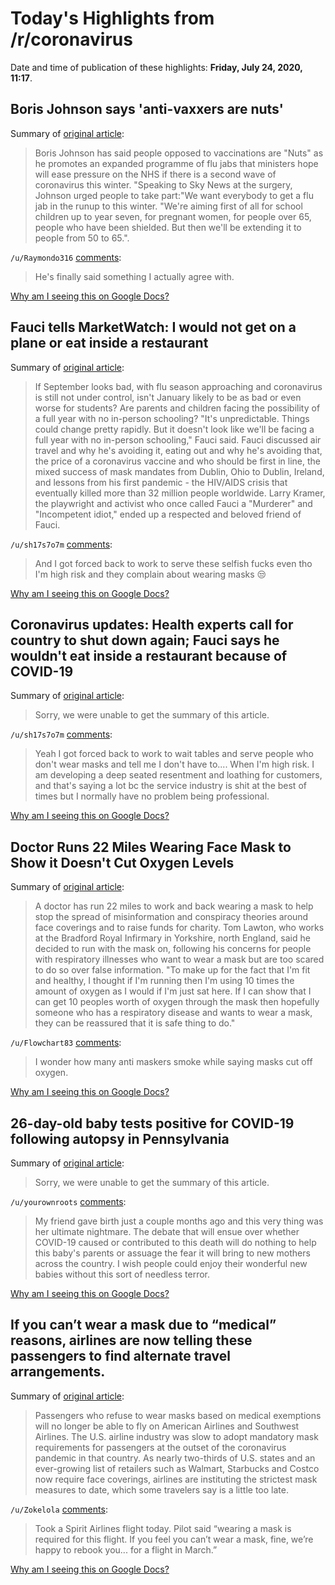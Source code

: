 # Today's Highlights from /r/coronavirus

Date and time of publication of these highlights: **Friday, July 24, 2020, 11:17**.

## Boris Johnson says 'anti-vaxxers are nuts'

Summary of [original article](https://www.theguardian.com/society/2020/jul/24/boris-johnson-says-anti-vaxxers-are-nuts-free-winter-flu-jabs):

> Boris Johnson has said people opposed to vaccinations are "Nuts" as he promotes an expanded programme of flu jabs that ministers hope will ease pressure on the NHS if there is a second wave of coronavirus this winter. "Speaking to Sky News at the surgery, Johnson urged people to take part:"We want everybody to get a flu jab in the runup to this winter. "We're aiming first of all for school children up to year seven, for pregnant women, for people over 65, people who have been shielded. But then we'll be extending it to people from 50 to 65.".

`/u/Raymondo316` [comments](https://www.reddit.com/r/Coronavirus/comments/hwz1rx/boris_johnson_says_antivaxxers_are_nuts/):

> He's finally said something I actually agree with.

[Why am I seeing this on Google Docs?](https://docs.google.com/document/d/1Dc6We63vOXIZsc0op-Bt4abqkYjXzOigalQqFxmvvbM/edit?usp=sharing)

## Fauci tells MarketWatch: I would not get on a plane or eat inside a restaurant

Summary of [original article](https://www.marketwatch.com/story/anthony-fauci-tells-marketwatch-i-would-not-get-on-a-plane-or-eat-inside-a-restaurant-2020-07-24):

> If September looks bad, with flu season approaching and coronavirus is still not under control, isn't January likely to be as bad or even worse for students? Are parents and children facing the possibility of a full year with no in-person schooling? "It's unpredictable. Things could change pretty rapidly. But it doesn't look like we'll be facing a full year with no in-person schooling," Fauci said. Fauci discussed air travel and why he's avoiding it, eating out and why he's avoiding that, the price of a coronavirus vaccine and who should be first in line, the mixed success of mask mandates from Dublin, Ohio to Dublin, Ireland, and lessons from his first pandemic - the HIV/AIDS crisis that eventually killed more than 32 million people worldwide. Larry Kramer, the playwright and activist who once called Fauci a "Murderer" and "Incompetent idiot," ended up a respected and beloved friend of Fauci.

`/u/sh17s7o7m` [comments](https://www.reddit.com/r/Coronavirus/comments/hx22mf/fauci_tells_marketwatch_i_would_not_get_on_a/):

> And I got forced back to work to serve these selfish fucks even tho I'm high risk and they complain about wearing masks 😒

[Why am I seeing this on Google Docs?](https://docs.google.com/document/d/1Dc6We63vOXIZsc0op-Bt4abqkYjXzOigalQqFxmvvbM/edit?usp=sharing)

## Coronavirus updates: Health experts call for country to shut down again; Fauci says he wouldn't eat inside a restaurant because of COVID-19

Summary of [original article](https://www.usatoday.com/story/news/health/2020/07/24/covid-update-trump-cancels-florida-portion-gop-convention-cdc-school/5495991002/):

> Sorry, we were unable to get the summary of this article.

`/u/sh17s7o7m` [comments](https://www.reddit.com/r/Coronavirus/comments/hx35bv/coronavirus_updates_health_experts_call_for/):

> Yeah I got forced back to work to wait tables and serve people who don't wear masks and tell me I don't have to.... When I'm high risk. I am developing a deep seated resentment and loathing for customers, and that's saying a lot bc the service industry is shit at the best of times but I normally have no problem being professional.

[Why am I seeing this on Google Docs?](https://docs.google.com/document/d/1Dc6We63vOXIZsc0op-Bt4abqkYjXzOigalQqFxmvvbM/edit?usp=sharing)

## Doctor Runs 22 Miles Wearing Face Mask to Show it Doesn't Cut Oxygen Levels

Summary of [original article](https://www.newsweek.com/masks-covid-19-doctor-oxygen-1520060):

> A doctor has run 22 miles to work and back wearing a mask to help stop the spread of misinformation and conspiracy theories around face coverings and to raise funds for charity. Tom Lawton, who works at the Bradford Royal Infirmary in Yorkshire, north England, said he decided to run with the mask on, following his concerns for people with respiratory illnesses who want to wear a mask but are too scared to do so over false information. "To make up for the fact that I'm fit and healthy, I thought if I'm running then I'm using 10 times the amount of oxygen as I would if I'm just sat here. If I can show that I can get 10 peoples worth of oxygen through the mask then hopefully someone who has a respiratory disease and wants to wear a mask, they can be reassured that it is safe thing to do."

`/u/Flowchart83` [comments](https://www.reddit.com/r/Coronavirus/comments/hwt4ny/doctor_runs_22_miles_wearing_face_mask_to_show_it/):

> I wonder how many anti maskers smoke while saying masks cut off oxygen.

[Why am I seeing this on Google Docs?](https://docs.google.com/document/d/1Dc6We63vOXIZsc0op-Bt4abqkYjXzOigalQqFxmvvbM/edit?usp=sharing)

## 26-day-old baby tests positive for COVID-19 following autopsy in Pennsylvania

Summary of [original article](https://abc11.com/health/26-day-old-baby-who-died-tests-positive-for-covid-19/6332489/):

> Sorry, we were unable to get the summary of this article.

`/u/yourownroots` [comments](https://www.reddit.com/r/Coronavirus/comments/hx0wml/26dayold_baby_tests_positive_for_covid19/):

> My friend gave birth just a couple months ago and this very thing was her ultimate nightmare. The debate that will ensue over whether COVID-19 caused or contributed to this death will do nothing to help this baby's parents or assuage the fear it will bring to new mothers across the country. I wish people could enjoy their wonderful new babies without this sort of needless terror.

[Why am I seeing this on Google Docs?](https://docs.google.com/document/d/1Dc6We63vOXIZsc0op-Bt4abqkYjXzOigalQqFxmvvbM/edit?usp=sharing)

## If you can’t wear a mask due to “medical” reasons, airlines are now telling these passengers to find alternate travel arrangements.

Summary of [original article](https://www.cnbc.com/2020/07/23/american-southwest-say-medical-exemptions-cant-be-used-to-avoid-masks.html):

> Passengers who refuse to wear masks based on medical exemptions will no longer be able to fly on American Airlines and Southwest Airlines. The U.S. airline industry was slow to adopt mandatory mask requirements for passengers at the outset of the coronavirus pandemic in that country. As nearly two-thirds of U.S. states and an ever-growing list of retailers such as Walmart, Starbucks and Costco now require face coverings, airlines are instituting the strictest mask measures to date, which some travelers say is a little too late.

`/u/Zokelola` [comments](https://www.reddit.com/r/Coronavirus/comments/hwoez0/if_you_cant_wear_a_mask_due_to_medical_reasons/):

> Took a Spirit Airlines flight today. Pilot said “wearing a mask is required for this flight. If you feel you can’t wear a mask, fine, we’re happy to rebook you... for a flight in March.”

[Why am I seeing this on Google Docs?](https://docs.google.com/document/d/1Dc6We63vOXIZsc0op-Bt4abqkYjXzOigalQqFxmvvbM/edit?usp=sharing)

